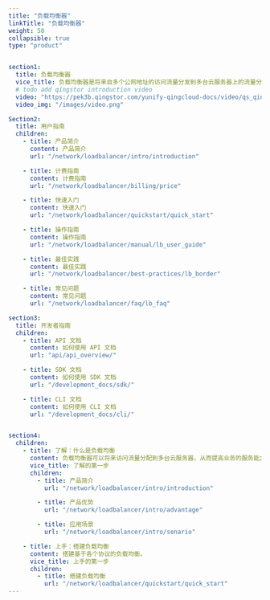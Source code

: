 ```yaml
---
title: "负载均衡器"
linkTitle: "负载均衡器"
weight: 50
collapsible: true
type: "product"


section1:
  title: 负载均衡器
  vice_title: 负载均衡器是将来自多个公网地址的访问流量分发到多台云服务器上的流量分发控制服务，并支持自动检测并隔离不可用的云服务器，从而提高业务的服务能力和可用性。
  # todo add qingstor introduction video
  video: "https://pek3b.qingstor.com/yunify-qingcloud-docs/video/qs_qingcloud_lb.mp4"
  video_img: "/images/video.png"

Section2:
  title: 用户指南
  children:
    - title: 产品简介
      content: 产品简介
      url: "/network/loadbalancer/intro/introduction"

    - title: 计费指南
      content: 计费指南
      url: "/network/loadbalancer/billing/price"

    - title: 快速入门
      content: 快速入门
      url: "/network/loadbalancer/quickstart/quick_start"

    - title: 操作指南
      content: 操作指南
      url: "/network/loadbalancer/manual/lb_user_guide"

    - title: 最佳实践
      content: 最佳实践
      url: "/network/loadbalancer/best-practices/lb_border"

    - title: 常见问题
      content: 常见问题
      url: "/network/loadbalancer/faq/lb_faq"

section3:
  title: 开发者指南
  children:
    - title: API 文档
      content: 如何使用 API 文档
      url: "api/api_overview/"

    - title: SDK 文档
      content: 如何使用 SDK 文档
      url: "/development_docs/sdk/"

    - title: CLI 文档
      content: 如何使用 CLI 文档
      url: "/development_docs/cli/"


section4:
  children:
    - title: 了解：什么是负载均衡
      content: 负载均衡器可以将来访问流量分配到多台云服务器，从而提高业务的服务能力和可用性。
      vice_title: 了解的第一步
      children:
        - title: 产品简介
          url: "/network/loadbalancer/intro/introduction"

        - title: 产品优势
          url: "/network/loadbalancer/intro/advantage"

        - title: 应用场景
          url: "/network/loadbalancer/intro/senario"

    - title: 上手：搭建负载均衡
      content: 搭建基于各个协议的负载均衡。
      vice_title: 上手的第一步
      children:
        - title: 搭建负载均衡
          url: "/network/loadbalancer/quickstart/quick_start"       
---
```



<!-- type: "product" 这个参数表明这是一个产品index页面 -->
<!-- section1 为产品index页面 主标题 副标题 video  video_img为视频图片  -->
<!-- section2 为产品index页面 第一个大块的用户文档配置  -->
<!-- section3 为产品index页面 第二个大块的开发者文档配置  -->
<!-- section4 为产品index页面 第三个大块的学习路径配置  -->